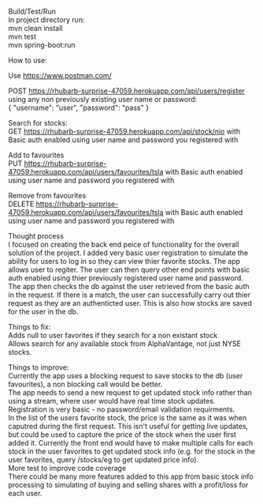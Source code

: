 Build/Test/Run  
In project directory run:  
mvn clean install  
mvn test  
mvn spring-boot:run  

How to use:  

Use https://www.postman.com/  

POST https://rhubarb-surprise-47059.herokuapp.com/api/users/register using any non previously existing user name or password:  
{
    "username": "user",
    "password": "pass"
}

Search for stocks:  
GET https://rhubarb-surprise-47059.herokuapp.com/api/stock/nio with Basic auth enabled using user name and password you registered with  

Add to favourites  
PUT https://rhubarb-surprise-47059.herokuapp.com/api/users/favourites/tsla with Basic auth enabled using user name and password you registered with  

Remove from favourites  
DELETE https://rhubarb-surprise-47059.herokuapp.com/api/users/favourites/tsla with Basic auth enabled using user name and password you registered with  


Thought process  
I focused on creating the back end peice of functionality for the overall solution of the project. I added very basic user registration to simulate the ability for users
to log in so they can view thier favorite stocks.
The app allows user to regiter. The user can then query other end points with basic auth enabled using thier previously registered user name and password.
The app then checks the db against the user retrieved from the basic auth in the request. If there is a match, the user can successfully carry out thier request as they are
an authenticted user. This is also how stocks are saved for the user in the db.

Things to fix:  
Adds null to user favorites if they search for a non existant stock  
Allows search for any available stock from AlphaVantage, not just NYSE stocks.  

Things to improve:  
Currently the app uses a blocking request to save stocks to the db (user favourites), a non blocking call would be better.  
The app needs to send a new request to get updated stock info rather than using a stream, where user would have real time stock updates.  
Registration is very basic - no password/email validation requirments.  
In the list of the users favorite stock, the price is the same as it was when caputred during the first request. This isn't useful for getting live updates, but could be used
to capture the price of the stock when the user first added it. Currently the front end would have to make multiple calls for each stock in the user favorites to get updated stock info (e.g. for the stock in the user favorites, query /stocks/eg to get updated price info).  
More test to improve code coverage  
There could be many more features added to this app from basic stock info processing to simulating of buying and selling shares with a profit/loss for each user.
